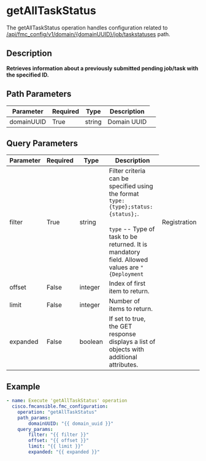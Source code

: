 # getAllTaskStatus

The getAllTaskStatus operation handles configuration related to [/api/fmc_config/v1/domain/{domainUUID}/job/taskstatuses](/paths//api/fmc_config/v1/domain/{domain_uuid}/job/taskstatuses.md) path.&nbsp;
## Description
**Retrieves information about a previously submitted pending job/task with the specified ID.**

## Path Parameters
| Parameter | Required | Type | Description |
| --------- | -------- | ---- | ----------- |
| domainUUID | True | string <td colspan=3> Domain UUID |

## Query Parameters
| Parameter | Required | Type | Description |
| --------- | -------- | ---- | ----------- |
| filter | True | string <td colspan=3> Filter criteria can be specified using the format <code>type:{type};status:{status};</code>.  <br/><br/><code>type</code> -- Type of task to be returned. It is mandatory field. Allowed values are <code>"{Deployment | Registration | Unregistration}"</code>. <br/><br/><code>status</code> -- Filter based on the status of the task. It is mandatory field.<br/><br/>&emsp;Allowed values for <code>Deployment</code> task are <code>"{Deploying | Cancelled | Failed | Succeeded}"</code>.<br/><br/>&emsp;Allowed values for <code>Registration</code> task are <code>"{Pending | Running | Success | Failed}"</code>.<br/><br/>&emsp;Allowed values for <code>Unregistration</code> task are <code>"{Running | Success | Failed}"</code>. |
| offset | False | integer <td colspan=3> Index of first item to return. |
| limit | False | integer <td colspan=3> Number of items to return. |
| expanded | False | boolean <td colspan=3> If set to true, the GET response displays a list of objects with additional attributes. |

## Example
```yaml
- name: Execute 'getAllTaskStatus' operation
  cisco.fmcansible.fmc_configuration:
    operation: "getAllTaskStatus"
    path_params:
        domainUUID: "{{ domain_uuid }}"
    query_params:
        filter: "{{ filter }}"
        offset: "{{ offset }}"
        limit: "{{ limit }}"
        expanded: "{{ expanded }}"

```